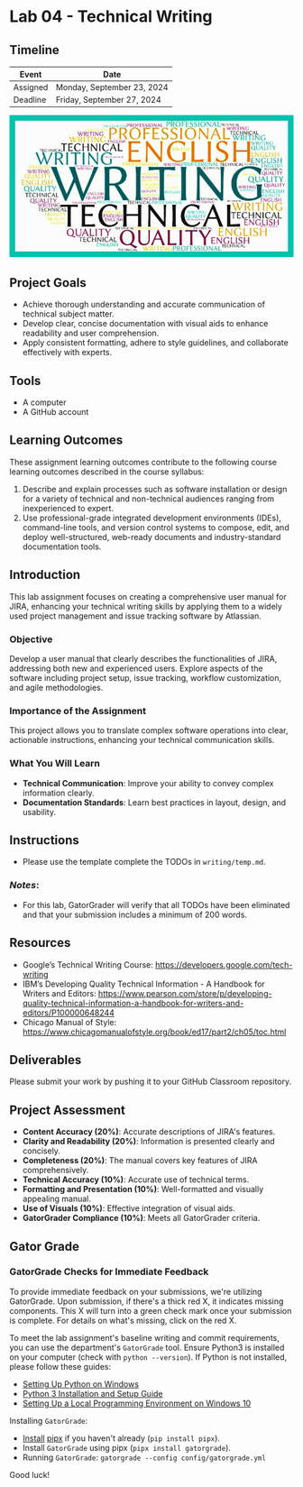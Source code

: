 
# Lab 04 - Technical Writing

## Timeline
| Event     | Date                  |
|-----------|-----------------------|
| Assigned  | Monday, September 23, 2024 |
| Deadline  | Friday, September 27, 2024 |

![Lab 4 Assignment](https://github.com/allegheny-college-cmpsc-104-Fall-2024/lab04/blob/main/graphics/tech_writer.jpg)

## Project Goals
- Achieve thorough understanding and accurate communication of technical subject matter.
- Develop clear, concise documentation with visual aids to enhance readability and user comprehension.
- Apply consistent formatting, adhere to style guidelines, and collaborate effectively with experts.

## Tools
- A computer
- A GitHub account

## Learning Outcomes
These assignment learning outcomes contribute to the following course learning outcomes described in the course syllabus:

1. Describe and explain processes such as software installation or design for a variety of technical and non-technical audiences ranging from inexperienced to expert.
2. Use professional-grade integrated development environments (IDEs), command-line tools, and version control systems to compose, edit, and deploy well-structured, web-ready documents and industry-standard documentation tools.

## Introduction
This lab assignment focuses on creating a comprehensive user manual for JIRA, enhancing your technical writing skills by applying them to a widely used project management and issue tracking software by Atlassian.

### Objective
Develop a user manual that clearly describes the functionalities of JIRA, addressing both new and experienced users. Explore aspects of the software including project setup, issue tracking, workflow customization, and agile methodologies.

### Importance of the Assignment
This project allows you to translate complex software operations into clear, actionable instructions, enhancing your technical communication skills.

### What You Will Learn
- **Technical Communication**: Improve your ability to convey complex information clearly.
- **Documentation Standards**: Learn best practices in layout, design, and usability.

## Instructions
- Please use the template complete the TODOs in `writing/temp.md`.

### _Notes_: 
- For this lab, GatorGrader will verify that all TODOs have been eliminated and that your submission includes a minimum of 200 words.

## Resources
- Google’s Technical Writing Course: https://developers.google.com/tech-writing
- IBM’s Developing Quality Technical Information - A Handbook for Writers and Editors: https://www.pearson.com/store/p/developing-quality-technical-information-a-handbook-for-writers-and-editors/P100000648244
- Chicago Manual of Style: https://www.chicagomanualofstyle.org/book/ed17/part2/ch05/toc.html

## Deliverables
Please submit your work by pushing it to your GitHub Classroom repository.

## Project Assessment
- **Content Accuracy (20%)**: Accurate descriptions of JIRA's features.
- **Clarity and Readability (20%)**: Information is presented clearly and concisely.
- **Completeness (20%)**: The manual covers key features of JIRA comprehensively.
- **Technical Accuracy (10%)**: Accurate use of technical terms.
- **Formatting and Presentation (10%)**: Well-formatted and visually appealing manual.
- **Use of Visuals (10%)**: Effective integration of visual aids.
- **GatorGrader Compliance (10%)**: Meets all GatorGrader criteria.

## Gator Grade
### GatorGrade Checks for Immediate Feedback

To provide immediate feedback on your submissions, we're utilizing GatorGrade. Upon submission, if there's a thick red X, it indicates missing components. This X will turn into a green check mark once your submission is complete. For details on what's missing, click on the red X.

To meet the lab assignment's baseline writing and commit requirements, you can use the department's `GatorGrade` tool. Ensure Python3 is installed on your computer (check with `python --version`). If Python is not installed, please follow these guides:

- [Setting Up Python on Windows](https://realpython.com/lessons/python-windows-setup/)
- [Python 3 Installation and Setup Guide](https://realpython.com/installing-python/)
- [Setting Up a Local Programming Environment on Windows 10](https://www.digitalocean.com/community/tutorials/how-to-install-python-3-and-set-up-a-local-programming-environment-on-windows-10)

Installing `GatorGrade`:

- [Install](https://pipx.pypa.io/stable/) [pipx](https://pipx.pypa.io/stable/) if you haven't already (`pip install pipx`).
- Install `GatorGrade` using pipx (`pipx install gatorgrade`).
- Running `GatorGrade`:
 `gatorgrade --config config/gatorgrade.yml`

Good luck!
